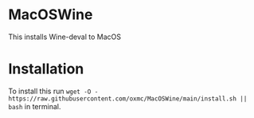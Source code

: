 # MacOSWine
This installs Wine-deval to MacOS

# Installation
To install this run `wget -O - https://raw.githubusercontent.com/oxmc/MacOSWine/main/install.sh || bash` in terminal.
